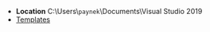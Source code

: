 - **Location** C:\Users\\`paynek`\\Documents\Visual Studio 2019
- [Templates](https://github.com/karenpayneoregon/vs2019-custom-project-templates)